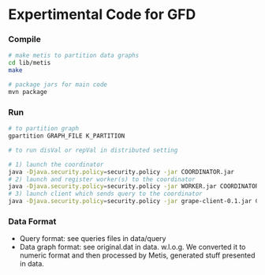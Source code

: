 # Expertimental Code for GFD

### Compile

```bash
# make metis to partition data graphs
cd lib/metis
make

# package jars for main code
mvn package
```


### Run
```bash
# to partition graph
gpartition GRAPH_FILE K_PARTITION

# to run disVal or repVal in distributed setting

# 1) launch the coordinator
java -Djava.security.policy=security.policy -jar COORDINATOR.jar
# 2) launch and register worker(s) to the coordinator
java -Djava.security.policy=security.policy -jar WORKER.jar COORDINATOR_IP
# 3) launch client which sends query to the coordinator
java -Djava.security.policy=security.policy -jar grape-client-0.1.jar COORDINATOR_IP
```


### Data Format
- Query format: see queries files in data/query
- Data graph format: see original.dat in data. w.l.o.g. We converted it to numeric format and then processed by Metis, generated stuff presented in data. 
